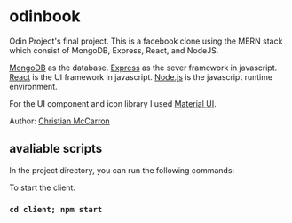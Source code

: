 # odinbook

Odin Project's final project. This is a facebook clone using the MERN stack which consist of MongoDB, Express, React, and NodeJS.

[MongoDB](https://www.mongodb.com/) as the database.
[Express](https://expressjs.com/) as the sever framework in javascript.
[React](https://react.dev/) is the UI framework in javascript.
[Node.js](https://nodejs.org/en) is the javascript runtime environment.

For the UI component and icon library I used [Material UI](https://mui.com/).

Author: [Christian McCarron](https://github.com/cgmccarron)

## avaliable scripts

In the project directory, you can run the following commands:

To start the client:

### `cd client; npm start`
